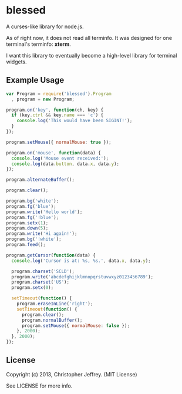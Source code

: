 # blessed

A curses-like library for node.js.

As of right now, it does not read all terminfo. It was designed for one
terminal's terminfo: **xterm**.

I want this library to eventually become a high-level library for terminal
widgets.

## Example Usage

``` js
var Program = require('blessed').Program
  , program = new Program;

program.on('key', function(ch, key) {
  if (key.ctrl && key.name === 'c') {
    console.log('This would have been SIGINT!');
  }
});

program.setMouse({ normalMouse: true });

program.on('mouse', function(data) {
  console.log('Mouse event received:');
  console.log(data.button, data.x, data.y);
});

program.alternateBuffer();

program.clear();

program.bg('white');
program.fg('blue');
program.write('Hello world');
program.fg('!blue');
program.setx(1);
program.down(5);
program.write('Hi again!');
program.bg('!white');
program.feed();

program.getCursor(function(data) {
  console.log('Cursor is at: %s, %s.', data.x, data.y);

  program.charset('SCLD');
  program.write('abcdefghijklmnopqrstuvwxyz0123456789');
  program.charset('US');
  program.setx(0);

  setTimeout(function() {
    program.eraseInLine('right');
    setTimeout(function() {
      program.clear();
      program.normalBuffer();
      program.setMouse({ normalMouse: false });
    }, 2000);
  }, 2000);
});
```

## License

Copyright (c) 2013, Christopher Jeffrey. (MIT License)

See LICENSE for more info.
